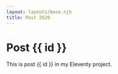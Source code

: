 ```yaml
---
layout: layouts/base.njk
title: Post 2620
---
```


# Post {{ id }}

This is post {{ id }} in my Eleventy project.
